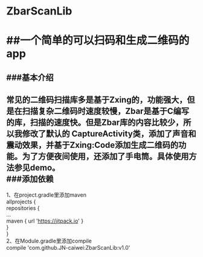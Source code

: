 # ZbarScanLib
##一个简单的可以扫码和生成二维码的app <br>
=======
###基本介绍<br>
----
常见的二维码扫描库多是基于Zxing的，功能强大，但是在扫描复杂二维码时速度较慢，Zbar是基于C编写的库，扫描的速度快。但是Zbar库的内容比较少，所以我修改了默认的
CaptureActivity类，添加了声音和震动效果，并基于Zxing:Code添加生成二维码的功能。为了方便夜间使用，还添加了手电筒。具体使用方法参见demo。<br>
###添加依赖<br>
---
1、在project.gradle里添加maven<br>
allprojects {<br>
		repositories {<br>
			...<br>
			maven { url 'https://jitpack.io' }<br>
		}<br>
	}<br>
2、在Module.gradle里添加compile<br>
compile 'com.github.JN-caiwei:ZbarScanLib:v1.0'<br>

